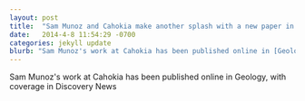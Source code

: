 ```yaml
---
layout: post
title:  "Sam Munoz and Cahokia make another splash with a new paper in Geology & coverage in Discovery"
date:   2014-4-8 11:54:29 -0700
categories: jekyll update
blurb: "Sam Munoz's work at Cahokia has been published online in [Geology](http://geology.gsapubs.org/content/early/2014/04/08/G35541.1.abstract), with coverage in [Discovery News](http://www.seeker.com/citys-mysterious-fate-explained-by-flood-1768512844.html)"
---
```

Sam Munoz's work at Cahokia has been published online in Geology, with coverage in Discovery News
